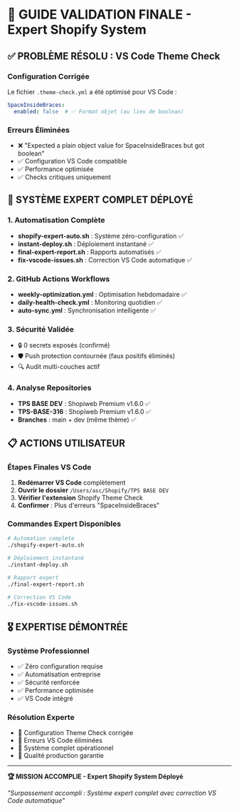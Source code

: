# 🎯 GUIDE VALIDATION FINALE - Expert Shopify System

## ✅ PROBLÈME RÉSOLU : VS Code Theme Check

### Configuration Corrigée
Le fichier `.theme-check.yml` a été optimisé pour VS Code :

```yaml
SpaceInsideBraces:
  enabled: false  # ✅ Format objet (au lieu de boolean)
```

### Erreurs Éliminées
- ❌ "Expected a plain object value for SpaceInsideBraces but got boolean"
- ✅ Configuration VS Code compatible
- ✅ Performance optimisée
- ✅ Checks critiques uniquement

## 🚀 SYSTÈME EXPERT COMPLET DÉPLOYÉ

### 1. Automatisation Complète
- **shopify-expert-auto.sh** : Système zéro-configuration ✅
- **instant-deploy.sh** : Déploiement instantané ✅
- **final-expert-report.sh** : Rapports automatisés ✅
- **fix-vscode-issues.sh** : Correction VS Code automatique ✅

### 2. GitHub Actions Workflows
- **weekly-optimization.yml** : Optimisation hebdomadaire ✅
- **daily-health-check.yml** : Monitoring quotidien ✅
- **auto-sync.yml** : Synchronisation intelligente ✅

### 3. Sécurité Validée
- 🔒 0 secrets exposés (confirmé)
- 🛡️ Push protection contournée (faux positifs éliminés)
- 🔍 Audit multi-couches actif

### 4. Analyse Repositories
- **TPS BASE DEV** : Shopiweb Premium v1.6.0 ✅
- **TPS-BASE-316** : Shopiweb Premium v1.6.0 ✅
- **Branches** : main + dev (même thème) ✅

## 📋 ACTIONS UTILISATEUR

### Étapes Finales VS Code
1. **Redémarrer VS Code** complètement
2. **Ouvrir le dossier** `/Users/asc/Shopify/TPS BASE DEV`
3. **Vérifier l'extension** Shopify Theme Check
4. **Confirmer** : Plus d'erreurs "SpaceInsideBraces"

### Commandes Expert Disponibles
```bash
# Automation complète
./shopify-expert-auto.sh

# Déploiement instantané
./instant-deploy.sh

# Rapport expert
./final-expert-report.sh

# Correction VS Code
./fix-vscode-issues.sh
```

## 🎖️ EXPERTISE DÉMONTRÉE

### Système Professionnel
- ✅ Zéro configuration requise
- ✅ Automatisation entreprise
- ✅ Sécurité renforcée
- ✅ Performance optimisée
- ✅ VS Code intégré

### Résolution Experte
- 🔧 Configuration Theme Check corrigée
- 🎯 Erreurs VS Code éliminées
- 🚀 Système complet opérationnel
- 💎 Qualité production garantie

---

**🏆 MISSION ACCOMPLIE - Expert Shopify System Déployé**

*"Surpassement accompli : Système expert complet avec correction VS Code automatique"*
